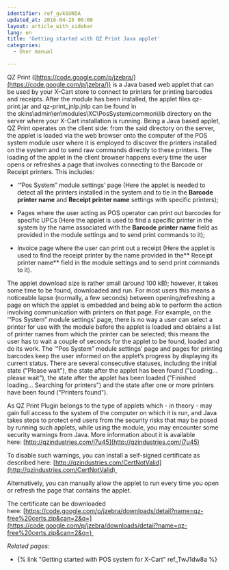 ```yaml
---
identifier: ref_gvkSUN5A
updated_at: 2016-04-25 00:00
layout: article_with_sidebar
lang: en
title: 'Getting started with QZ Print Java applet'
categories:
  - User manual

---
```



QZ Print ([https://code.google.com/p/jzebra/](https://code.google.com/p/jzebra/)) is a Java based web applet that can be used by your X-Cart store to connect to printers for printing barcodes and receipts. After the module has been installed, the applet files qz-print.jar and qz-print_jnlp.jnlp can be found in the skins\admin\en\modules\XC\PosSystem\common\lib directory on the server where your X-Cart installation is running. Being a Java based applet, QZ Print operates on the client side: from the said directory on the server, the applet is loaded via the web browser onto the computer of the POS system module user where it is employed to discover the printers installed on the system and to send raw commands directly to these printers. The loading of the applet in the client browser happens every time the user opens or refreshes a page that involves connecting to the Barcode or Receipt printers. This includes:

*   ‘“Pos System” module settings’ page (Here the applet is needed to detect all the printers installed in the system and to tie in the **Barcode printer name** and **Receipt printer name** settings with specific printers);

*   Pages where the user acting as POS operator can print out barcodes for specific UPCs (Here the applet is used to find a specific printer in the system by the name associated with the **Barcode** **printer name** field as provided in the module settings and to send print commands to it);

*   Invoice page where the user can print out a receipt (Here the applet is used to find the receipt printer by the name provided in the** Receipt printer name** field in the module settings and to send print commands to it).

The applet download size is rather small (around 100 kB); however, it takes some time to be found, downloaded and run. For most users this means a noticeable lapse (normally, a few seconds) between opening/refreshing a page on which the applet is embedded and being able to perform the action involving communication with printers on that page. For example, on the ‘“Pos System” module settings’ page, there is no way a user can select a printer for use with the module before the applet is loaded and obtains a list of printer names from which the printer can be selected; this means the user has to wait a couple of seconds for the applet to be found, loaded and do its work. The ‘“Pos System” module settings’ page and pages for printing barcodes keep the user informed on the applet’s progress by displaying its current status. There are several consecutive statuses, including the initial state ("Please wait"), the state after the applet has been found ("Loading... please wait"), the state after the applet has been loaded ("Finished loading... Searching for printers") and the state after one or more printers have been found ("Printers found").

As QZ Print Plugin belongs to the type of applets which - in theory - may gain full access to the system of the computer on which it is run, and Java takes steps to protect end users from the security risks that may be posed by running such applets, while using the module, you may encounter some security warnings from Java. More information about it is available here: [http://qzindustries.com/j7u45](http://qzindustries.com/j7u45)

To disable such warnings, you can install a self-signed certificate as described here: [http://qzindustries.com/CertNotValid](http://qzindustries.com/CertNotValid) 

Alternatively, you can manually allow the applet to run every time you open or refresh the page that contains the applet.

The certificate can be downloaded here: [https://code.google.com/p/jzebra/downloads/detail?name=qz-free%20certs.zip&can=2&q=](https://code.google.com/p/jzebra/downloads/detail?name=qz-free%20certs.zip&can=2&q=) 

_Related pages:_

*   {% link "Getting started with POS system for X-Cart" ref_TwJ1dw8a %}